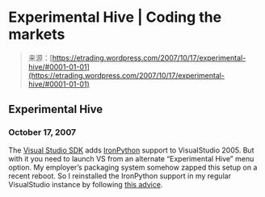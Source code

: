 <!--yml
category: 未分类
date: 2024-05-12 19:45:16
-->

# Experimental Hive | Coding the markets

> 来源：[https://etrading.wordpress.com/2007/10/17/experimental-hive/#0001-01-01](https://etrading.wordpress.com/2007/10/17/experimental-hive/#0001-01-01)

## Experimental Hive

### October 17, 2007

The [Visual Studio SDK](http://www.microsoft.com/communities/newsgroups/list/en-us/default.aspx?dg=microsoft.public.vsnet.ide&tid=4eabc842-1e72-4f07-b2c6-0b76cee2b292&mid=fe41c8a8-588f-46b4-bdd5-df6fc42bcba2&p=3) adds [IronPython](http://www.codeplex.com/IronPython) support to VisualStudio 2005\. But with it you need to launch VS from an alternate “Experimental Hive” menu option. My employer’s packaging system somehow zapped this setup on a recent reboot. So I reinstalled the IronPython support in my regular VisualStudio instance by following [this advice](http://www.microsoft.com/communities/newsgroups/list/en-us/default.aspx?dg=microsoft.public.vsnet.ide&tid=4eabc842-1e72-4f07-b2c6-0b76cee2b292&mid=fe41c8a8-588f-46b4-bdd5-df6fc42bcba2&p=3).